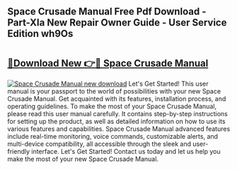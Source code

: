 ## Space Crusade Manual Free Pdf Download - Part-XIa New Repair Owner Guide - User Service Edition wh9Os

# <h2><a href="http://cf18058.oget.top/?id=Space+Crusade+Manual">🔗Download New 👉🔴 Space Crusade Manual</a></h2>

[![Space Crusade Manual new download](https://i.imgur.com/5g1atiW.png)](http://cf18058.oget.top/?id=Space+Crusade+Manual)
Let's Get Started! This user manual is your passport to the world of possibilities with your new Space Crusade Manual. Get acquainted with its features, installation process, and operating guidelines. To make the most of your Space Crusade Manual, please read this user manual carefully. It contains step-by-step instructions for setting up the product, as well as detailed information on how to use its various features and capabilities. Space Crusade Manual advanced features include real-time monitoring, voice commands, customizable alerts, and multi-device compatibility, all accessible through the sleek and user-friendly interface. Let's Get Started! Contact us today and let us help you make the most of your new Space Crusade Manual.
